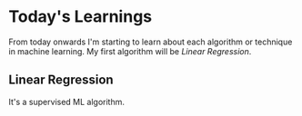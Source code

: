 # Today's Learnings
From today onwards I'm starting to learn about each algorithm or technique in machine learning. My first algorithm will be *Linear Regression*.

## Linear Regression
It's a supervised ML algorithm.

